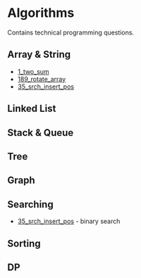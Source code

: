 # Algorithms

Contains technical programming questions.

## Array & String
* [1_two_sum](./1_two_sum.py)
* [189_rotate_array](./189_rotate_array.py)
* [35_srch_insert_pos](./35_srch_insert_pos.py)

## Linked List

## Stack & Queue

## Tree

## Graph

## Searching
* [35_srch_insert_pos](./35_srch_insert_pos.py) - binary search

## Sorting

## DP
